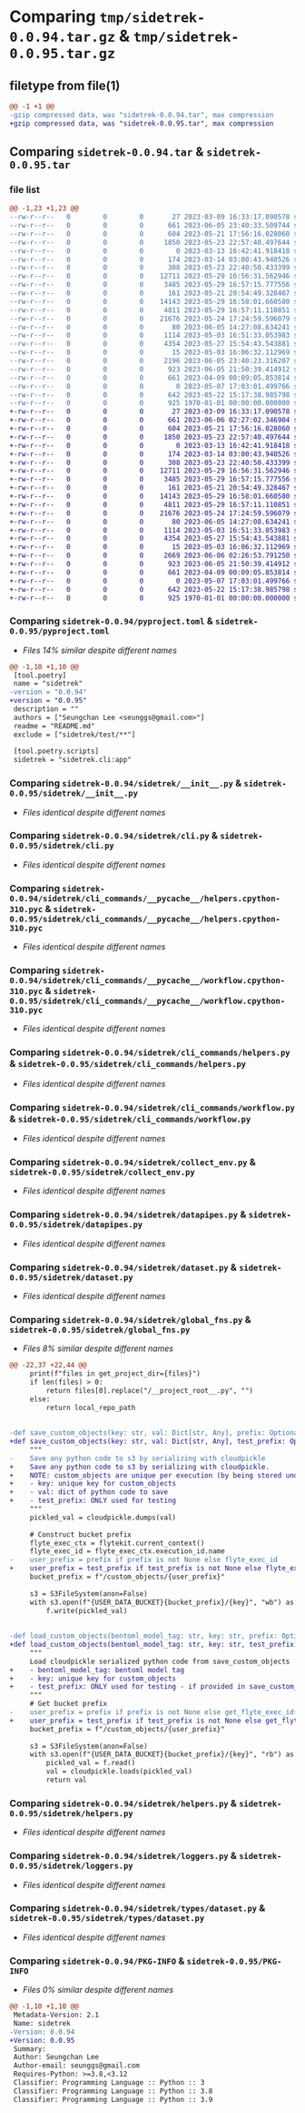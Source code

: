 # Comparing `tmp/sidetrek-0.0.94.tar.gz` & `tmp/sidetrek-0.0.95.tar.gz`

## filetype from file(1)

```diff
@@ -1 +1 @@
-gzip compressed data, was "sidetrek-0.0.94.tar", max compression
+gzip compressed data, was "sidetrek-0.0.95.tar", max compression
```

## Comparing `sidetrek-0.0.94.tar` & `sidetrek-0.0.95.tar`

### file list

```diff
@@ -1,23 +1,23 @@
--rw-r--r--   0        0        0       27 2023-03-09 16:33:17.090578 sidetrek-0.0.94/README.md
--rw-r--r--   0        0        0      661 2023-06-05 23:40:33.509744 sidetrek-0.0.94/pyproject.toml
--rw-r--r--   0        0        0      604 2023-05-21 17:56:16.028060 sidetrek-0.0.94/sidetrek/__init__.py
--rw-r--r--   0        0        0     1850 2023-05-23 22:57:40.497644 sidetrek-0.0.94/sidetrek/cli.py
--rw-r--r--   0        0        0        0 2023-03-13 16:42:41.918418 sidetrek-0.0.94/sidetrek/cli_commands/__init__.py
--rw-r--r--   0        0        0      174 2023-03-14 03:00:43.940526 sidetrek-0.0.94/sidetrek/cli_commands/__pycache__/__init__.cpython-310.pyc
--rw-r--r--   0        0        0      308 2023-05-23 22:40:50.433399 sidetrek-0.0.94/sidetrek/cli_commands/__pycache__/constants.cpython-310.pyc
--rw-r--r--   0        0        0    12711 2023-05-29 16:56:31.562946 sidetrek-0.0.94/sidetrek/cli_commands/__pycache__/helpers.cpython-310.pyc
--rw-r--r--   0        0        0     3485 2023-05-29 16:57:15.777556 sidetrek-0.0.94/sidetrek/cli_commands/__pycache__/workflow.cpython-310.pyc
--rw-r--r--   0        0        0      161 2023-05-21 20:54:49.328467 sidetrek-0.0.94/sidetrek/cli_commands/constants.py
--rw-r--r--   0        0        0    14143 2023-05-29 16:58:01.660580 sidetrek-0.0.94/sidetrek/cli_commands/helpers.py
--rw-r--r--   0        0        0     4811 2023-05-29 16:57:11.110851 sidetrek-0.0.94/sidetrek/cli_commands/workflow.py
--rw-r--r--   0        0        0    21676 2023-05-24 17:24:59.596079 sidetrek-0.0.94/sidetrek/collect_env.py
--rw-r--r--   0        0        0       80 2023-06-05 14:27:08.634241 sidetrek-0.0.94/sidetrek/constants.py
--rw-r--r--   0        0        0     1114 2023-05-03 16:51:33.053983 sidetrek-0.0.94/sidetrek/datapipes.py
--rw-r--r--   0        0        0     4354 2023-05-27 15:54:43.543881 sidetrek-0.0.94/sidetrek/dataset.py
--rw-r--r--   0        0        0       15 2023-05-03 16:06:32.112969 sidetrek-0.0.94/sidetrek/flyte/__init__.py
--rw-r--r--   0        0        0     2196 2023-06-05 23:40:23.316207 sidetrek-0.0.94/sidetrek/global_fns.py
--rw-r--r--   0        0        0      923 2023-06-05 21:50:39.414912 sidetrek-0.0.94/sidetrek/helpers.py
--rw-r--r--   0        0        0      661 2023-04-09 00:09:05.853814 sidetrek-0.0.94/sidetrek/loggers.py
--rw-r--r--   0        0        0        0 2023-05-07 17:03:01.499766 sidetrek-0.0.94/sidetrek/types/__init__.py
--rw-r--r--   0        0        0      642 2023-05-22 15:17:38.985798 sidetrek-0.0.94/sidetrek/types/dataset.py
--rw-r--r--   0        0        0      925 1970-01-01 00:00:00.000000 sidetrek-0.0.94/PKG-INFO
+-rw-r--r--   0        0        0       27 2023-03-09 16:33:17.090578 sidetrek-0.0.95/README.md
+-rw-r--r--   0        0        0      661 2023-06-06 02:27:02.346904 sidetrek-0.0.95/pyproject.toml
+-rw-r--r--   0        0        0      604 2023-05-21 17:56:16.028060 sidetrek-0.0.95/sidetrek/__init__.py
+-rw-r--r--   0        0        0     1850 2023-05-23 22:57:40.497644 sidetrek-0.0.95/sidetrek/cli.py
+-rw-r--r--   0        0        0        0 2023-03-13 16:42:41.918418 sidetrek-0.0.95/sidetrek/cli_commands/__init__.py
+-rw-r--r--   0        0        0      174 2023-03-14 03:00:43.940526 sidetrek-0.0.95/sidetrek/cli_commands/__pycache__/__init__.cpython-310.pyc
+-rw-r--r--   0        0        0      308 2023-05-23 22:40:50.433399 sidetrek-0.0.95/sidetrek/cli_commands/__pycache__/constants.cpython-310.pyc
+-rw-r--r--   0        0        0    12711 2023-05-29 16:56:31.562946 sidetrek-0.0.95/sidetrek/cli_commands/__pycache__/helpers.cpython-310.pyc
+-rw-r--r--   0        0        0     3485 2023-05-29 16:57:15.777556 sidetrek-0.0.95/sidetrek/cli_commands/__pycache__/workflow.cpython-310.pyc
+-rw-r--r--   0        0        0      161 2023-05-21 20:54:49.328467 sidetrek-0.0.95/sidetrek/cli_commands/constants.py
+-rw-r--r--   0        0        0    14143 2023-05-29 16:58:01.660580 sidetrek-0.0.95/sidetrek/cli_commands/helpers.py
+-rw-r--r--   0        0        0     4811 2023-05-29 16:57:11.110851 sidetrek-0.0.95/sidetrek/cli_commands/workflow.py
+-rw-r--r--   0        0        0    21676 2023-05-24 17:24:59.596079 sidetrek-0.0.95/sidetrek/collect_env.py
+-rw-r--r--   0        0        0       80 2023-06-05 14:27:08.634241 sidetrek-0.0.95/sidetrek/constants.py
+-rw-r--r--   0        0        0     1114 2023-05-03 16:51:33.053983 sidetrek-0.0.95/sidetrek/datapipes.py
+-rw-r--r--   0        0        0     4354 2023-05-27 15:54:43.543881 sidetrek-0.0.95/sidetrek/dataset.py
+-rw-r--r--   0        0        0       15 2023-05-03 16:06:32.112969 sidetrek-0.0.95/sidetrek/flyte/__init__.py
+-rw-r--r--   0        0        0     2669 2023-06-06 02:26:53.791250 sidetrek-0.0.95/sidetrek/global_fns.py
+-rw-r--r--   0        0        0      923 2023-06-05 21:50:39.414912 sidetrek-0.0.95/sidetrek/helpers.py
+-rw-r--r--   0        0        0      661 2023-04-09 00:09:05.853814 sidetrek-0.0.95/sidetrek/loggers.py
+-rw-r--r--   0        0        0        0 2023-05-07 17:03:01.499766 sidetrek-0.0.95/sidetrek/types/__init__.py
+-rw-r--r--   0        0        0      642 2023-05-22 15:17:38.985798 sidetrek-0.0.95/sidetrek/types/dataset.py
+-rw-r--r--   0        0        0      925 1970-01-01 00:00:00.000000 sidetrek-0.0.95/PKG-INFO
```

### Comparing `sidetrek-0.0.94/pyproject.toml` & `sidetrek-0.0.95/pyproject.toml`

 * *Files 14% similar despite different names*

```diff
@@ -1,10 +1,10 @@
 [tool.poetry]
 name = "sidetrek"
-version = "0.0.94"
+version = "0.0.95"
 description = ""
 authors = ["Seungchan Lee <seunggs@gmail.com>"]
 readme = "README.md"
 exclude = ["sidetrek/test/**"]
 
 [tool.poetry.scripts]
 sidetrek = "sidetrek.cli:app"
```

### Comparing `sidetrek-0.0.94/sidetrek/__init__.py` & `sidetrek-0.0.95/sidetrek/__init__.py`

 * *Files identical despite different names*

### Comparing `sidetrek-0.0.94/sidetrek/cli.py` & `sidetrek-0.0.95/sidetrek/cli.py`

 * *Files identical despite different names*

### Comparing `sidetrek-0.0.94/sidetrek/cli_commands/__pycache__/helpers.cpython-310.pyc` & `sidetrek-0.0.95/sidetrek/cli_commands/__pycache__/helpers.cpython-310.pyc`

 * *Files identical despite different names*

### Comparing `sidetrek-0.0.94/sidetrek/cli_commands/__pycache__/workflow.cpython-310.pyc` & `sidetrek-0.0.95/sidetrek/cli_commands/__pycache__/workflow.cpython-310.pyc`

 * *Files identical despite different names*

### Comparing `sidetrek-0.0.94/sidetrek/cli_commands/helpers.py` & `sidetrek-0.0.95/sidetrek/cli_commands/helpers.py`

 * *Files identical despite different names*

### Comparing `sidetrek-0.0.94/sidetrek/cli_commands/workflow.py` & `sidetrek-0.0.95/sidetrek/cli_commands/workflow.py`

 * *Files identical despite different names*

### Comparing `sidetrek-0.0.94/sidetrek/collect_env.py` & `sidetrek-0.0.95/sidetrek/collect_env.py`

 * *Files identical despite different names*

### Comparing `sidetrek-0.0.94/sidetrek/datapipes.py` & `sidetrek-0.0.95/sidetrek/datapipes.py`

 * *Files identical despite different names*

### Comparing `sidetrek-0.0.94/sidetrek/dataset.py` & `sidetrek-0.0.95/sidetrek/dataset.py`

 * *Files identical despite different names*

### Comparing `sidetrek-0.0.94/sidetrek/global_fns.py` & `sidetrek-0.0.95/sidetrek/global_fns.py`

 * *Files 8% similar despite different names*

```diff
@@ -22,37 +22,44 @@
     print(f"files in get_project_dir={files}")
     if len(files) > 0:
         return files[0].replace("/__project_root__.py", "")
     else:
         return local_repo_path
 
 
-def save_custom_objects(key: str, val: Dict[str, Any], prefix: Optional[str]) -> None:
+def save_custom_objects(key: str, val: Dict[str, Any], test_prefix: Optional[str]) -> None:
     """
-    Save any python code to s3 by serializing with cloudpickle
+    Save any python code to s3 by serializing with cloudpickle.
+    NOTE: custom_objects are unique per execution (by being stored under flyte execution id as s3 prefix)
+    - key: unique key for custom_objects
+    - val: dict of python code to save
+    - test_prefix: ONLY used for testing
     """
     pickled_val = cloudpickle.dumps(val)
 
     # Construct bucket prefix
     flyte_exec_ctx = flytekit.current_context()
     flyte_exec_id = flyte_exec_ctx.execution_id.name
-    user_prefix = prefix if prefix is not None else flyte_exec_id
+    user_prefix = test_prefix if test_prefix is not None else flyte_exec_id
     bucket_prefix = f"/custom_objects/{user_prefix}"
 
     s3 = S3FileSystem(anon=False)
     with s3.open(f"{USER_DATA_BUCKET}{bucket_prefix}/{key}", "wb") as f:
         f.write(pickled_val)
 
 
-def load_custom_objects(bentoml_model_tag: str, key: str, prefix: Optional[str]) -> Dict[str, Any]:
+def load_custom_objects(bentoml_model_tag: str, key: str, test_prefix: Optional[str]) -> Dict[str, Any]:
     """
     Load cloudpickle serialized python code from save_custom_objects
+    - bentoml_model_tag: bentoml model tag
+    - key: unique key for custom_objects
+    - test_prefix: ONLY used for testing - if provided in save_custom_objects, must be supplied here (overrides bentoml_model_tag)
     """
     # Get bucket prefix
-    user_prefix = prefix if prefix is not None else get_flyte_exec_id(bentoml_model_tag)
+    user_prefix = test_prefix if test_prefix is not None else get_flyte_exec_id(bentoml_model_tag)
     bucket_prefix = f"/custom_objects/{user_prefix}"
 
     s3 = S3FileSystem(anon=False)
     with s3.open(f"{USER_DATA_BUCKET}{bucket_prefix}/{key}", "rb") as f:
         pickled_val = f.read()
         val = cloudpickle.loads(pickled_val)
         return val
```

### Comparing `sidetrek-0.0.94/sidetrek/helpers.py` & `sidetrek-0.0.95/sidetrek/helpers.py`

 * *Files identical despite different names*

### Comparing `sidetrek-0.0.94/sidetrek/loggers.py` & `sidetrek-0.0.95/sidetrek/loggers.py`

 * *Files identical despite different names*

### Comparing `sidetrek-0.0.94/sidetrek/types/dataset.py` & `sidetrek-0.0.95/sidetrek/types/dataset.py`

 * *Files identical despite different names*

### Comparing `sidetrek-0.0.94/PKG-INFO` & `sidetrek-0.0.95/PKG-INFO`

 * *Files 0% similar despite different names*

```diff
@@ -1,10 +1,10 @@
 Metadata-Version: 2.1
 Name: sidetrek
-Version: 0.0.94
+Version: 0.0.95
 Summary: 
 Author: Seungchan Lee
 Author-email: seunggs@gmail.com
 Requires-Python: >=3.8,<3.12
 Classifier: Programming Language :: Python :: 3
 Classifier: Programming Language :: Python :: 3.8
 Classifier: Programming Language :: Python :: 3.9
```

